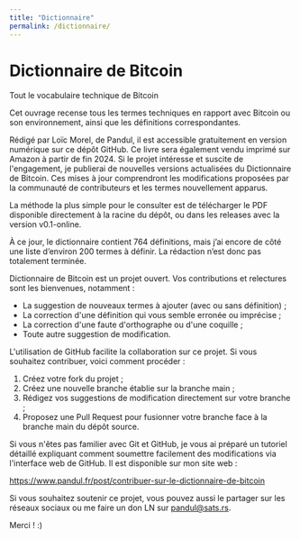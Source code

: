 ```yaml
---
title: "Dictionnaire"
permalink: /dictionnaire/
---
```


# Dictionnaire de Bitcoin

Tout le vocabulaire technique de Bitcoin

Cet ouvrage recense tous les termes techniques en rapport avec Bitcoin ou son environnement, ainsi que les définitions correspondantes.

Rédigé par Loïc Morel, de Pandul, il est accessible gratuitement en version numérique sur ce dépôt GitHub. Ce livre sera également vendu imprimé sur Amazon à partir de fin 2024. Si le projet intéresse et suscite de l'engagement, je publierai de nouvelles versions actualisées du Dictionnaire de Bitcoin. Ces mises à jour comprendront les modifications proposées par la communauté de contributeurs et les termes nouvellement apparus.

La méthode la plus simple pour le consulter est de télécharger le PDF disponible directement à la racine du dépôt, ou dans les releases avec la version v0.1-online.

À ce jour, le dictionnaire contient 764 définitions, mais j’ai encore de côté une liste d’environ 200 termes à définir. La rédaction n’est donc pas totalement terminée.

Dictionnaire de Bitcoin est un projet ouvert. Vos contributions et relectures sont les bienvenues, notamment :

- La suggestion de nouveaux termes à ajouter (avec ou sans définition) ;
- La correction d'une définition qui vous semble erronée ou imprécise ;
- La correction d'une faute d'orthographe ou d'une coquille ;
- Toute autre suggestion de modification.

L'utilisation de GitHub facilite la collaboration sur ce projet. Si vous souhaitez contribuer, voici comment procéder :

1. Créez votre fork du projet ;
2. Créez une nouvelle branche établie sur la branche main ;
3. Rédigez vos suggestions de modification directement sur votre branche ;
4. Proposez une Pull Request pour fusionner votre branche face à la branche main du dépôt source.

Si vous n'êtes pas familier avec Git et GitHub, je vous ai préparé un tutoriel détaillé expliquant comment soumettre facilement des modifications via l'interface web de GitHub. Il est disponible sur mon site web :

https://www.pandul.fr/post/contribuer-sur-le-dictionnaire-de-bitcoin

Si vous souhaitez soutenir ce projet, vous pouvez aussi le partager sur les réseaux sociaux ou me faire un don LN sur pandul@sats.rs.

Merci ! :)
